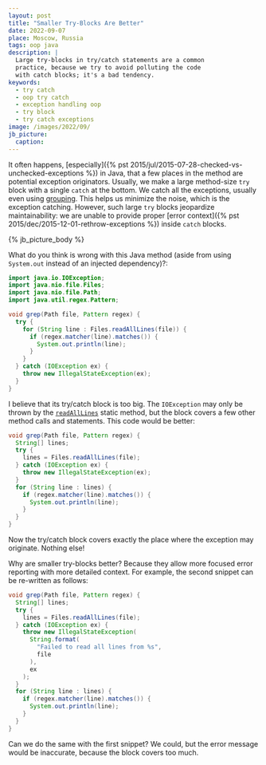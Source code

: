 ```yaml
---
layout: post
title: "Smaller Try-Blocks Are Better"
date: 2022-09-07
place: Moscow, Russia
tags: oop java
description: |
  Large try-blocks in try/catch statements are a common
  practice, because we try to avoid polluting the code
  with catch blocks; it's a bad tendency.
keywords:
  - try catch
  - oop try catch
  - exception handling oop
  - try block
  - try catch exceptions
image: /images/2022/09/
jb_picture:
  caption:
---
```


It often happens, [especially]({% pst 2015/jul/2015-07-28-checked-vs-unchecked-exceptions %})
in Java, that a few places in the method
are potential exception originators. Usually, we make a large method-size
`try` block with a single `catch` at the bottom. We catch all
the exceptions, usually even using
[grouping](https://docs.oracle.com/javase/7/docs/technotes/guides/language/catch-multiple.html).
This helps us minimize the noise, which is the exception catching.
However, such large `try` blocks jeopardize maintainability: we are unable
to provide proper [error context]({% pst 2015/dec/2015-12-01-rethrow-exceptions %})
inside `catch` blocks.

<!--more-->

{% jb_picture_body %}

What do you think is wrong with this Java method
(aside from using `System.out` instead of an injected dependency)?:

```java
import java.io.IOException;
import java.nio.file.Files;
import java.nio.file.Path;
import java.util.regex.Pattern;

void grep(Path file, Pattern regex) {
  try {
    for (String line : Files.readAllLines(file)) {
      if (regex.matcher(line).matches()) {
        System.out.println(line);
      }
    }
  } catch (IOException ex) {
    throw new IllegalStateException(ex);
  }
}
```

I believe that its try/catch block is too big. The `IOException` may only be
thrown by the [`readAllLines`](https://docs.oracle.com/javase/8/docs/api/java/nio/file/Files.html#readAllLines-java.nio.file.Path-)
static method, but the block covers a few other method calls
and statements. This code would be better:


```java
void grep(Path file, Pattern regex) {
  String[] lines;
  try {
    lines = Files.readAllLines(file);
  } catch (IOException ex) {
    throw new IllegalStateException(ex);
  }
  for (String line : lines) {
    if (regex.matcher(line).matches()) {
      System.out.println(line);
    }
  }
}
```

Now the try/catch block covers exactly the place where the exception
may originate. Nothing else!

Why are smaller try-blocks better? Because they allow more
focused error reporting with more detailed context. For example, the
second snippet can be re-written as follows:

```java
void grep(Path file, Pattern regex) {
  String[] lines;
  try {
    lines = Files.readAllLines(file);
  } catch (IOException ex) {
    throw new IllegalStateException(
      String.format(
        "Failed to read all lines from %s",
        file
      ),
      ex
    );
  }
  for (String line : lines) {
    if (regex.matcher(line).matches()) {
      System.out.println(line);
    }
  }
}
```

Can we do the same with the first snippet? We could, but the
error message would be inaccurate, because the block covers too much.
